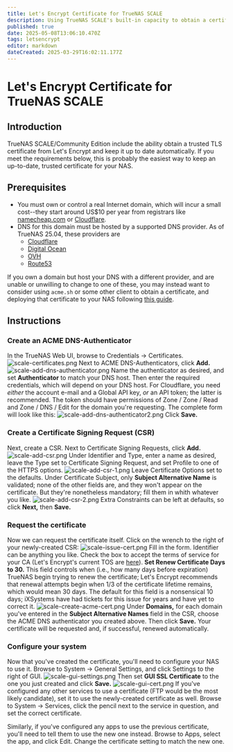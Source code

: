 ```yaml
---
title: Let's Encrypt Certificate for TrueNAS SCALE
description: Using TrueNAS SCALE's built-in capacity to obtain a certificate from Let's Encrypt
published: true
date: 2025-05-08T13:06:10.470Z
tags: letsencrypt
editor: markdown
dateCreated: 2025-03-29T16:02:11.177Z
---
```


# Let's Encrypt Certificate for TrueNAS SCALE
## Introduction
TrueNAS SCALE/Community Edition include the ability obtain a trusted TLS certificate from Let's Encrypt and keep it up to date automatically.  If you meet the requirements below, this is probably the easiest way to keep an up-to-date, trusted certificate for your NAS.
## Prerequisites
* You must own or control a real Internet domain, which will incur a small cost--they start around US$10 per year from registrars like [namecheap.com](https://www.namecheap.com/) or [Cloudflare](https://www.cloudflare.com/).
* DNS for this domain must be hosted by a supported DNS provider.  As of TrueNAS 25.04, these providers are
  * [Cloudflare](https://www.cloudflare.com/)
  * [Digital Ocean](https://www.digitalocean.com/)
  * [OVH](https://www.ovhcloud.com/en/)
  * [Route53](https://aws.amazon.com/route53/)

If you own a domain but host your DNS with a different provider, and are unable or unwilling to change to one of these, you may instead want to consider using `acme.sh` or some other client to obtain a certificate, and deploying that certificate to your NAS following [this guide](/fester/maintain-truenas/script-cert-scale).
## Instructions
### Create an ACME DNS-Authenticator
In the TrueNAS Web UI, browse to Credentials -> Certificates.
![scale-certificates.png](/scale-certificates.png)
Next to ACME DNS-Authenticators, click **Add.**
![scale-add-dns-authenticator.png](/scale-add-dns-authenticator.png)
Name the authenticator as desired, and set **Authenticator** to match your DNS host.  Then enter the required credentials, which will depend on your DNS host.  For Cloudflare, you need _either_ the account e-mail and a Global API key, _or_ an API token; the latter is recommended.  The token should have permissions of Zone / Zone / Read and Zone / DNS / Edit for the domain you're requesting.  The complete form will look like this:
![scale-add-dns-authenticator2.png](/scale-add-dns-authenticator2.png)
Click **Save.**
### Create a Certificate Signing Request (CSR)
Next, create a CSR.  Next to Certificate Signing Requests, click **Add.**
![scale-add-csr.png](/scale-add-csr.png)
Under Identifier and Type, enter a name as desired, leave the Type set to Certificate Signing Request, and set Profile to one of the HTTPS options.
![scale-add-csr-1.png](/scale-add-csr-1.png)
Leave Certificate Options set to the defaults.  Under Certificate Subject, only **Subject Alternative Name** is validated; none of the other fields are, and they won't appear on the certificate.  But they're nonetheless mandatory; fill them in whith whatever you like.
![scale-add-csr-2.png](/scale-add-csr-2.png)
Extra Constraints can be left at defaults, so click **Next,** then **Save.**

### Request the certificate
Now we can request the certificate itself.  Click on the wrench to the right of your newly-created CSR:
![scale-issue-cert.png](/scale-issue-cert.png)
Fill in the form.  Identifier can be anything you like.  Check the box to accept the terms of service for your CA (Let's Encrypt's current TOS are [here](https://letsencrypt.org/documents/LE-SA-v1.5-February-24-2025.pdf)).  **Set Renew Certificate Days to 30.**  This field controls when (i.e., how many days before expiration) TrueNAS begin trying to renew the certificate; Let's Encrypt recommends that renewal attempts begin when 1/3 of the certificate lifetime remains, which would mean 30 days.  The default for this field is a nonsensical 10 days; iXSystems have had tickets for this issue for years and have yet to correct it.
![scale-create-acme-cert.png](/scale-create-acme-cert.png)
Under **Domains,** for each domain you've entered in the **Subject Alternative Names** field in the CSR, choose the ACME DNS authenticator you created above.  Then click **Save.**  Your certificate will be requested and, if successful, renewed automatically.
### Configure your system
Now that you've created the certificate, you'll need to configure your NAS to use it.  Browse to System -> General Settings, and click Settings to the right of GUI.
![scale-gui-settings.png](/scale-gui-settings.png)
Then set **GUI SSL Certificate** to the one you just created and click **Save.**
![scale-gui-cert.png](/scale-gui-cert.png)
If you've configured any other services to use a certificate (FTP would be the most likely candidate), set it to use the newly-created certificate as well.  Browse to System -> Services, click the pencil next to the service in question, and set the correct certificate.

Similarly, if you've configured any apps to use the previous certificate, you'll need to tell them to use the new one instead.  Browse to Apps, select the app, and click Edit.  Change the certificate setting to match the new one.

